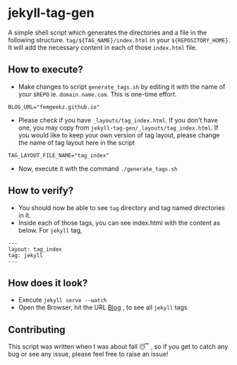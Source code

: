 # jekyll-tag-gen
A simple shell script which generates the directories and a file in the following structure.
`tag/${TAG_NAME}/index.html`
in your `${REPOSITORY_HOME}`. It will add the necessary content in each of those `index.html`
file.


## How to execute?
- Make changes to script `generate_tags.sh` by editing it with the name of your `$REPO` 
ie. `domain.name.com`. This is one-time effort.
```
BLOG_URL="femgeekz.github.io"
```
- Please check if you have `_layouts/tag_index.html`. If you don't have one, you may copy
  from `jekyll-tag-gen/_layouts/tag_index.html`. If you would like to keep your own version of
  tag layout, please change the name of tag layout here in the script
```
TAG_LAYOUT_FILE_NAME="tag_index"
```
- Now, execute it with the command `./generate_tags.sh`


## How to verify?
- You should now be able to see `tag` directory and tag named directories in it.
- Inside each of those tags, you can see index.html with the content as below.
  For `jekyll` tag,
```
---
layout: tag_index
tag: jekyll
---
```
## How does it look?
- Execute `jekyll serve --watch`
- Open the Browser, hit the URL [Blog](http://localhost:4000/tag/jekyll) , to see all `jekyll` tags
 
## Contributing
This script was written when I was about fall :sleeping: , so if you get to catch any bug or see any issue, please feel
free to raise an issue!
